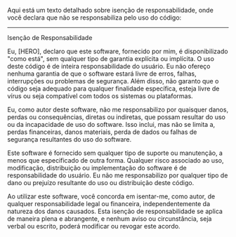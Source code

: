 Aqui está um texto detalhado sobre isenção de responsabilidade, onde você declara que não se responsabiliza pelo uso do código:

---

Isenção de Responsabilidade

Eu, [HERO], declaro que este software, fornecido por mim, é disponibilizado "como está", sem qualquer tipo de garantia explícita ou implícita. O uso deste código é de inteira responsabilidade do usuário. Eu não ofereço nenhuma garantia de que o software estará livre de erros, falhas, interrupções ou problemas de segurança. Além disso, não garanto que o código seja adequado para qualquer finalidade específica, esteja livre de vírus ou seja compatível com todos os sistemas ou plataformas.

Eu, como autor deste software, não me responsabilizo por quaisquer danos, perdas ou consequências, diretas ou indiretas, que possam resultar do uso ou da incapacidade de uso do software. Isso inclui, mas não se limita a, perdas financeiras, danos materiais, perda de dados ou falhas de segurança resultantes do uso do software.

Este software é fornecido sem qualquer tipo de suporte ou manutenção, a menos que especificado de outra forma. Qualquer risco associado ao uso, modificação, distribuição ou implementação do software é de responsabilidade do usuário. Eu não me responsabilizo por qualquer tipo de dano ou prejuízo resultante do uso ou distribuição deste código.

Ao utilizar este software, você concorda em isentar-me, como autor, de qualquer responsabilidade legal ou financeira, independentemente da natureza dos danos causados. Esta isenção de responsabilidade se aplica de maneira plena e abrangente, e nenhum aviso ou circunstância, seja verbal ou escrito, poderá modificar ou revogar este acordo.

